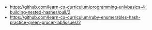 * https://github.com/learn-co-curriculum/programming-univbasics-4-building-nested-hashes/pull/2
* https://github.com/learn-co-curriculum/ruby-enumerables-hash-practice-green-grocer-lab/issues/2
